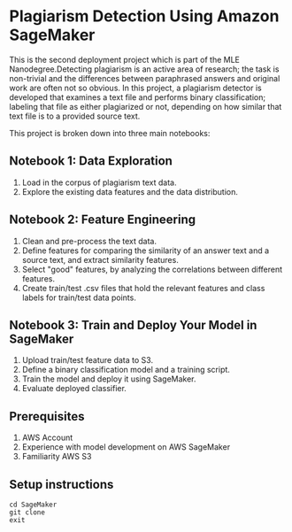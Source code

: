 # Plagiarism Detection Using Amazon SageMaker

This is the second deployment project which is part of the MLE Nanodegree.Detecting plagiarism is an active area of research; 
the task is non-trivial and the differences between paraphrased answers and original
work are often not so obvious. In this project, a plagiarism detector is developed that examines a text file and performs
binary classification; labeling that file as either plagiarized or not, depending on how similar that text file is to a provided source text.

This project is broken down into three main notebooks:

## Notebook 1: Data Exploration
1. Load in the corpus of plagiarism text data.
2. Explore the existing data features and the data distribution.

## Notebook 2: Feature Engineering
1. Clean and pre-process the text data.
2. Define features for comparing the similarity of an answer text and a source text, and extract similarity features.
3. Select "good" features, by analyzing the correlations between different features.
4. Create train/test .csv files that hold the relevant features and class labels for train/test data points.

## Notebook 3: Train and Deploy Your Model in SageMaker
1. Upload train/test feature data to S3.
2. Define a binary classification model and a training script.
3. Train the model and deploy it using SageMaker.
4. Evaluate deployed classifier.

## Prerequisites
1. AWS Account
2. Experience with model development on AWS SageMaker
4. Familiarity AWS S3
  
## Setup instructions
```
cd SageMaker
git clone 
exit
```
